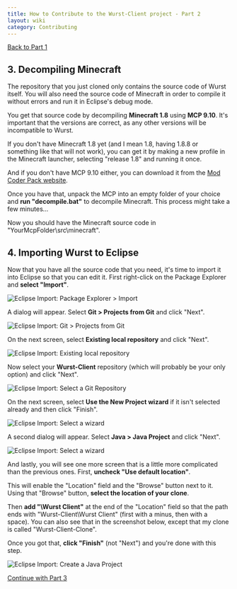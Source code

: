 ```yaml
---
title: How to Contribute to the Wurst-Client project - Part 2
layout: wiki
category: Contributing
---
```

<a href="/wiki/Contributing/part1/" class="btn btn-default">
  <span class="octicon octicon-arrow-left"></span>
  Back to Part 1
</a>

## 3. Decompiling Minecraft
The repository that you just cloned only contains the source code of Wurst itself. You will also need the source code of Minecraft in order to compile it without errors and run it in Eclipse's debug mode.

You get that source code by decompiling **Minecraft 1.8** using **MCP 9.10**. It's important that the versions are correct, as any other versions will be incompatible to Wurst.

If you don't have Minecraft 1.8 yet (and I mean 1.8, having 1.8.8 or something like that will not work), you can get it by making a new profile in the Minecraft launcher, selecting "release 1.8" and running it once.

And if you don't have MCP 9.10 either, you can download it from the [Mod Coder Pack website](http://www.modcoderpack.com/website/content/mcp-910).

Once you have that, unpack the MCP into an empty folder of your choice and **run "decompile.bat"** to decompile Minecraft. This process might take a few minutes...

Now you should have the Minecraft source code in "YourMcpFolder\src\minecraft".

## 4. Importing Wurst to Eclipse
Now that you have all the source code that you need, it's time to import it into Eclipse so that you can edit it. First right-click on the Package Explorer and **select "Import"**.

![Eclipse Import: Package Explorer > Import](https://cloud.githubusercontent.com/assets/10100202/12944321/97390bae-cfe6-11e5-881d-81b0bf5e1f79.jpg)

A dialog will appear. Select **Git > Projects from Git** and click "Next".

![Eclipse Import: Git > Projects from Git](https://cloud.githubusercontent.com/assets/10100202/12946386/54bfeabe-cff4-11e5-9390-36556f8299ae.jpg)

On the next screen, select **Existing local repository** and click "Next".

![Eclipse Import: Existing local repository](https://cloud.githubusercontent.com/assets/10100202/12946735/e607e330-cff6-11e5-97e8-81655e389cfe.jpg)

Now select your **Wurst-Client** repository (which will probably be your only option) and click "Next".

![Eclipse Import: Select a Git Repository](https://cloud.githubusercontent.com/assets/10100202/12946843/a492c7d4-cff7-11e5-830d-9c95ca34a919.jpg)

On the next screen, select **Use the New Project wizard** if it isn't selected already and then click "Finish".

![Eclipse Import: Select a wizard](https://cloud.githubusercontent.com/assets/10100202/12970657/df621a3c-d091-11e5-9e0c-5789ebbd35b5.jpg)

A second dialog will appear. Select **Java > Java Project** and click "Next".

![Eclipse Import: Select a wizard](https://cloud.githubusercontent.com/assets/10100202/12970708/8965fc9c-d092-11e5-9bb2-fae4fca526f5.jpg)

And lastly, you will see one more screen that is a little more complicated than the previous ones. First, **uncheck "Use default location"**.

This will enable the "Location" field and the "Browse" button next to it. Using that "Browse" button, **select the location of your clone**.

Then **add "\Wurst Client"** at the end of the "Location" field so that the path ends with "Wurst-Client\Wurst Client" (first with a minus, then with a space). You can also see that in the screenshot below, except that my clone is called "Wurst-Client-Clone".

Once you got that, **click "Finish"** (not "Next") and you're done with this step.

![Eclipse Import: Create a Java Project](https://cloud.githubusercontent.com/assets/10100202/12976295/442ab650-d0c3-11e5-9603-671a6446fc9f.jpg)

<a href="/wiki/Contributing/part3/" class="btn btn-default">
  <span class="octicon octicon-arrow-right"></span>
  Continue with Part 3
</a>

